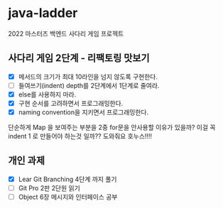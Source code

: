 # java-ladder
2022 마스터즈 백엔드 사다리 게임 프로젝트

## 사다리 게임 2단계 - 리팩토링 맛보기
- [x] 메서드의 크기가 최대 10라인을 넘지 않도록 구현한다.
- [ ] 들여쓰기(indent) depth를 2단계에서 1단계로 줄여라.
- [x] else를 사용하지 마라.
- [x] 구현 순서를 고려하면서 프로그래밍한다.
- [x] naming convention을 지키면서 프로그래밍한다.

단순하게 Map 을 보여주는 부분을 2중 for문을 안사용할 이유가 있을까?
이걸 꼭 indent 1 로 만들어야 하는것 일까??
도와줘요 호누스!!!!

## 개인 과제
- [x] Lear Git Branching 4단계 까지 풀기
- [ ] Git Pro 2판 2단원 읽기
- [ ] Object 6장 메시지와 인터페이스 공부